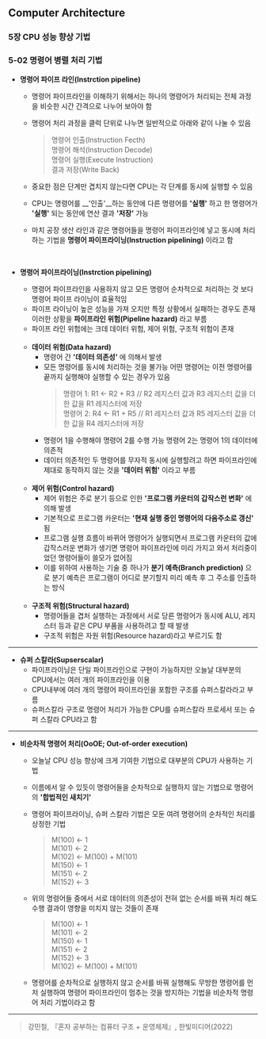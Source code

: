 
## Computer Architecture

### 5장 CPU 성능 향상 기법 

### 5-02 명령어 병렬 처리 기법    
- **명령어 파이프 라인(Instrction pipeline)**
  - 명령어 파이프라인을 이해하기 위해서는 하나의 명령어가 처리되는 전체 과정을 비슷한 시간 간격으로 나누어 보아야 함 
  - 명령어 처리 과정을 클럭 단위로 나누면 일반적으로 아래와 같이 나눌 수 있음 
    > 명령어 인출(Instruction Fecth)   
    > 명령어 해석(Instruction Decode)   
    > 명령어 실행(Execute Instruction)   
    > 결과 저장(Write Back)
     
  - 중요한 점은 단계만 겹치지 않는다면 CPU는 각 단계를 동시에 실행할 수 있음
  - CPU는 명령어를 __'인출'__하는 동안에 다른 명령어를 __'실행'__ 하고 한 명령어가 __'실행'__ 되는 동안에 연산 결과 __'저장'__ 가능
  - 마치 공장 생산 라인과 같은 명령어들을 명령어 파이프라인에 넣고 동시에 처리하는 기법을 __명령어 파이프라이닝(Instruction pipelining)__ 이라고 함
  <br>
- **명령어 파이프라이닝(Instrction pipelining)**
  - 명령어 파이프라인을 사용하지 않고 모든 명령어 순차적으로 처리하는 것 보다 명령어 파이프 라이닝이 효율적임
  - 파이프 라이닝이 높은 성능을 가져 오지만 특정 상황에서 실패하는 경우도 존재 이러한 상황을 __파이프라인 위험(Pipeline hazard)__ 라고 부름
  - 파이프 라인 위험에는 크데 데이터 위험, 제어 위험, 구조적 위험이 존재
  <br>

  - **데이터 위험(Data hazard)**
    - 명령어 간 __'데이터 의존성'__ 에 의해서 발생
    - 모든 명령어를 동시에 처리하는 것을 불가능 어떤 명령어는 이전 명령어를 끝까지 실행해야 실행할 수 있는 경우가 있음
      <br>
      > 명령어 1: R1 <- R2 + R3 // R2 레지스터 값과 R3 레지스터 값을 더한 값을 R1 레지스터에 저장   
      > 명령어 2: R4 <- R1 + R5 // R1 레지스터 값과 R5 레지스터 값을 더한 값을 R4 레지스터에 저장  
    - 명령어 1을 수행해야 명령어 2를 수행 가능 명령어 2는 명령어 1의 데이터에 의존적
    - 데이터 의존적인 두 명령어를 무자적 동시에 실행할려고 하면 파이프라인에 제대로 동작하지 않는 것을 __'데이터 위험'__ 이라고 부름
  <br>

  - **제어 위험(Control hazard)**
    - 제어 위험은 주로 분기 등으로 인한 __'프로그램 카운터의 갑작스런 변화'__ 에 의해 발생
    - 기본적으로 프로그램 카운터는 __'현재 실행 중인 명령어의 다음주소로 갱신'__ 됨
    - 프로그램 실행 흐름이 바뀌어 명령어가 실행되면서 프로그램 카운터의 값에 갑작스러운 변화가 생기면 명령어 파이프라인에 미리 가지고 와서 처리중이었던 명령어들이 쓸모가 없어짐
    - 이를 위하여 사용하는 기술 중 하나가 __분기 예측(Branch prediction)__ 으로 분기 예측은 프로그램이 어디로 분기할지 미리 예측 후 그 주소를 인출하는 방식
  <br>

  - **구조적 위험(Structural hazard)**
    - 명령어들을 겹처 실행하는 과정에서 서로 당른 명령어가 동시에 ALU, 레지스터 등과 같은 CPU 부품을 사용하려고 할 때 발생
    - 구조적 위험은 자원 위험(Resource hazard)라고 부르기도 함  
***
- **슈퍼 스칼라(Supserscalar)**
  - 파이프라이닝은 단일 파이프라인으로 구현이 가능하지만 오늘날 대부분의 CPU에서는 여러 개의 파이프라인을 이용
  - CPU내부에 여러 개의 명령어 파이프라인을 포함한 구조를 슈퍼스칼라라고 부름
  - 슈퍼스칼라 구조로 명령어 처리가 가능한 CPU를 슈퍼스칼라 프로세서 또는 슈퍼 스칼라 CPU라고 함  

***
- **비순차적 명령어 처리(OoOE; Out-of-order execution)**
  - 오늘날 CPU 성능 향상에 크게 기여한 기법으로 대부분의 CPU가 사용하는 기법
  - 이름에서 알 수 있듯이 명령어들을 순차적으로 실행하지 않는 기법으로 명령어의 __'합법적인 새치기'__
  - 명령어 파이프라이닝, 슈퍼 스칼라 기법은 모둔 여려 명령어의 순차적인 처리를 상정한 기법
    
    > M(100) <- 1  
    > M(101) <- 2  
    > M(102) <- M(100) + M(101)  
    > M(150) <- 1  
    > M(151) <- 2  
    > M(152) <- 3  
  - 위의 명령어들 중에서 서로 데이터의 의존성이 전혀 없는 순서를 바꿔 처리 해도 수행 결과이 영향을 미치지 않는 것들이 존재
    > M(100) <- 1    
    > M(101) <- 2  
    > M(150) <- 1  
    > M(151) <- 2  
    > M(152) <- 3  
    > M(102) <- M(100) + M(101)
  - 명령어를 순차적으로 실행하지 않고 순서를 바꿔 실행해도 무방한 명령어를 먼저 실행하여 명령어 파이프라인이 멈추는 것을 방지하는 기법을 비순차적 명령어 처리 기법이라고 함 
***
> 강민철, 『혼자 공부하는 컴퓨터 구조 + 운영체제』, 한빛미디어(2022)  
  
